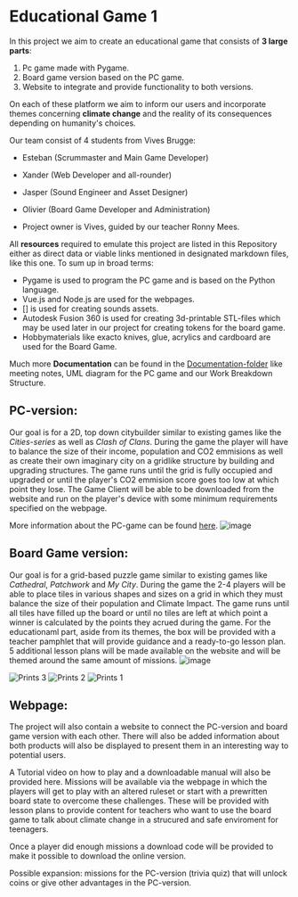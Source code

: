 # Educational Game 1
In this project we aim to create an educational game that consists of **3 large parts**:
 
1. Pc game made with Pygame.
2. Board game version based on the PC game.
3. Website to integrate and provide functionality to both versions.

On each of these platform we aim to inform our users and incorporate themes concerning **climate change** and the reality of its consequences depending on humanity's choices.

Our team consist of 4 students from Vives Brugge:
- Esteban (Scrummaster and Main Game Developer)
- Xander (Web Developer and all-rounder)
- Jasper (Sound Engineer and Asset Designer)
- Olivier (Board Game Developer and Administration)

- Project owner is Vives, guided by our teacher Ronny Mees.

All **resources** required to emulate this project are listed in this Repository either as direct data or viable links mentioned in designated markdown files, like this one.
To sum up in broad terms:
- Pygame is used to program the PC game and is based on the Python language.
- Vue.js and Node.js are used for the webpages.
- [] is used for creating sounds assets.
- Autodesk Fusion 360 is used for creating 3d-printable STL-files which may be used later in our project for creating tokens for the board game.
- Hobbymaterials like exacto knives, glue, acrylics and cardboard are used for the Board Game.

Much more **Documentation** can be found in the [Documentation-folder](./Documentation)
 like meeting notes, UML diagram for the PC game and our Work Breakdown Structure.

## PC-version:
Our goal is for a 2D, top down citybuilder similar to existing games like the _Cities-series_ as well as _Clash of Clans_. 
During the game the player will have to balance the size of their income, population and CO2 emmisions as well as create their own imaginary city on a gridlike structure by building and upgrading structures.
The game runs until the grid is fully occupied and upgraded or until the player's CO2 emmision score goes too low at which point they lose.
The Game Client will be able to be downloaded from the website and run on the player's device with some minimum requirements specified on the webpage.

More information about the PC-game can be found [here](./Game%20Storyboard/mainGame.md).
![image](https://github.com/vives-project-xp/EducationalGame1/assets/113900803/a4ff26a3-a85d-408f-baa0-f898efe43e46)


## Board Game version:
Our goal is for a grid-based puzzle game similar to existing games like _Cathedral_, _Patchwork_ and _My City_.
During the game the 2-4 players will be able to place tiles in various shapes and sizes on a grid in which they must balance the size of their population and Climate Impact.
The game runs until all tiles have filled up the board or until no tiles are left at which point a winner is calculated by the points they acrued during the game. 
For the educationaml part, aside from its themes, the box will be provided with a teacher pamphlet  that will provide guidance and a ready-to-go lesson plan. 
5 additional lesson plans will be made available on the website and will be themed around the same amount of missions.
![image](https://github.com/vives-project-xp/EducationalGame1/assets/145467433/bd7829dd-8a6e-48d4-9290-1be017d6b48b)

![Prints 3](https://github.com/vives-project-xp/EducationalGame1/assets/145467433/a8df2e3d-34ae-4b7c-9e54-87132265dff5)
![Prints 2](https://github.com/vives-project-xp/EducationalGame1/assets/145467433/55809232-4026-4f2f-90ae-4e8e6593c8a5)
![Prints 1](https://github.com/vives-project-xp/EducationalGame1/assets/145467433/f5e4212d-fb17-45bc-8727-5a6ebb551ccf)

## Webpage:
The project will also contain a website to connect the PC-version and board game version with each other. There will also be added information about both products will also be displayed to present them in an interesting way to potential users.

A Tutorial video on how to play and a downloadable manual will also be provided here. Missions will be available via the webpage in which the players will get to play with an altered ruleset or start with a prewritten board state to overcome these challenges. These will be provided with lesson plans to provide content for teachers who want to use the board game to talk about climate change in a strucured and safe enviroment for teenagers. 

Once a player did enough missions a download code will be provided to make it possible to download the online version.

Possible expansion: missions for the PC-version (trivia quiz) that will unlock coins or give other advantages in the PC-version.




